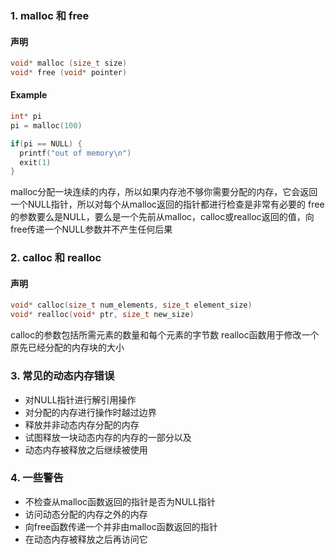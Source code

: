 ### 1. malloc 和 free
#### 声明
```c
void* malloc (size_t size)
void* free (void* pointer)
```

#### Example
```c
int* pi
pi = malloc(100)

if(pi == NULL) {
  printf("out of memory\n")
  exit(1)
}
```

malloc分配一块连续的内存，所以如果内存池不够你需要分配的内存，它会返回一个NULL指针，所以对每个从malloc返回的指针都进行检查是非常有必要的
free的参数要么是NULL，要么是一个先前从malloc，calloc或realloc返回的值，向free传递一个NULL参数并不产生任何后果

### 2. calloc 和 realloc
#### 声明
```c
void* calloc(size_t num_elements, size_t element_size)
void* realloc(void* ptr, size_t new_size)
```
calloc的参数包括所需元素的数量和每个元素的字节数
realloc函数用于修改一个原先已经分配的内存块的大小

### 3. 常见的动态内存错误
- 对NULL指针进行解引用操作
- 对分配的内存进行操作时越过边界
- 释放并非动态内存分配的内存
- 试图释放一块动态内存的内存的一部分以及
- 动态内存被释放之后继续被使用

### 4. 一些警告
- 不检查从malloc函数返回的指针是否为NULL指针
- 访问动态分配的内存之外的内存
- 向free函数传递一个并非由malloc函数返回的指针
- 在动态内存被释放之后再访问它
